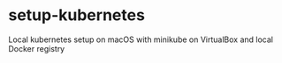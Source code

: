 # setup-kubernetes
Local kubernetes setup on macOS with minikube on VirtualBox and local Docker registry
